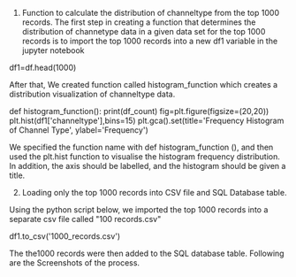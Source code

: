 1. Function to calculate the distribution of channeltype from the top 1000 records.
The first step in creating a function that determines the distribution of channetype data in a given data set for the top 1000 records is to import the top 1000 records into a new df1 variable in the jupyter notebook

df1=df.head(1000)

After that, We created function called histogram_function which creates a distribution visualization of channeltype data.

def histogram_function():
print(df_count)
fig=plt.figure(figsize=(20,20))
plt.hist(df1['channeltype'],bins=15)
plt.gca().set(title='Frequency Histogram of Channel Type',
ylabel='Frequency')

We specified the function name with def histogram_function (), and then used the plt.hist function to visualise the histogram frequency distribution. In addition, the axis should be labelled, and the histogram should be given a title.

2. Loading only the top 1000 records into CSV file and SQL Database table.

Using the python script below, we imported the top 1000 records into a
separate csv file called "100 records.csv"

df1.to_csv('1000_records.csv')

The the1000 records were then added to the SQL database table. Following are the Screenshots of the process.
